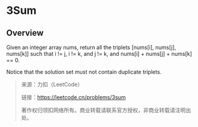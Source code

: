 # 3Sum

## Overview
Given an integer array nums, return all the triplets [nums[i], nums[j], nums[k]] such that i != j, i != k, and j != k, and nums[i] + nums[j] + nums[k] == 0.

Notice that the solution set must not contain duplicate triplets.

> 来源：力扣（LeetCode）
> 
> 链接：https://leetcode.cn/problems/3sum
> 
> 著作权归领扣网络所有。商业转载请联系官方授权，非商业转载请注明出处。